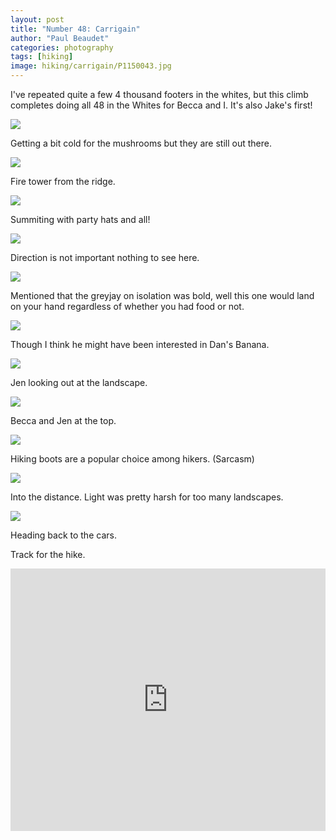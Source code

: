 ```yaml
---
layout: post
title: "Number 48: Carrigain"
author: "Paul Beaudet"
categories: photography
tags: [hiking]
image: hiking/carrigain/P1150043.jpg
---
```


I've repeated quite a few 4 thousand footers in the whites, but this climb completes doing all 48 in the Whites for Becca and I. It's also Jake's first!

![](/assets/img/hiking/carrigain/P1150029_01.jpg)

Getting a bit cold for the mushrooms but they are still out there.

![](/assets/img/hiking/carrigain/P1150039.jpg)

Fire tower from the ridge.

![](/assets/img/hiking/carrigain/P1150054_01.jpg)

Summiting with party hats and all!

![](/assets/img/hiking/carrigain/P1150059_01.jpg)

Direction is not important nothing to see here.

![](/assets/img/hiking/carrigain/P1150063_01.jpg)

Mentioned that the greyjay on isolation was bold, well this one would land on your hand regardless of whether you had food or not.

![](/assets/img/hiking/carrigain/P1150064_01.jpg)

Though I think he might have been interested in Dan's Banana.

![](/assets/img/hiking/carrigain/P1150074.jpg)

Jen looking out at the landscape.

![](/assets/img/hiking/carrigain/P1150078_01.jpg)

Becca and Jen at the top.

![](/assets/img/hiking/carrigain/P1150079_01.jpg)

Hiking boots are a popular choice among hikers. (Sarcasm)

![](/assets/img/hiking/carrigain/P1150081_03.jpg)

Into the distance. Light was pretty harsh for too many landscapes.

![](/assets/img/hiking/carrigain/P1150083.jpg)

Heading back to the cars.

Track for the hike.

<iframe src='https://www.gaiagps.com/public/FQAxJ1x9jI3CCbUOBSmmIz6l?embed=True' style='border:none; overflow-y: hidden; background-color:white; min-width: 320px; max-width:1280px; width:100%; height: 420px;' scrolling='no' seamless='seamless'></iframe>
